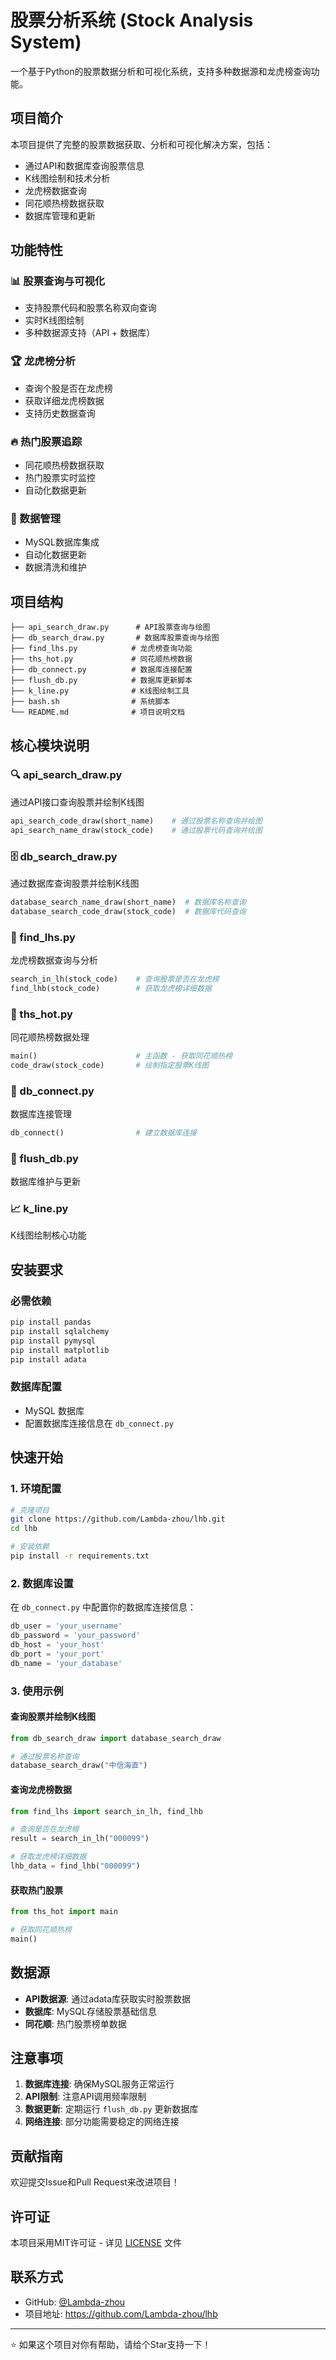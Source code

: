 # 股票分析系统 (Stock Analysis System)

一个基于Python的股票数据分析和可视化系统，支持多种数据源和龙虎榜查询功能。

## 项目简介

本项目提供了完整的股票数据获取、分析和可视化解决方案，包括：
- 通过API和数据库查询股票信息
- K线图绘制和技术分析
- 龙虎榜数据查询
- 同花顺热榜数据获取
- 数据库管理和更新

## 功能特性

### 📊 股票查询与可视化
- 支持股票代码和股票名称双向查询
- 实时K线图绘制
- 多种数据源支持（API + 数据库）

### 🏆 龙虎榜分析
- 查询个股是否在龙虎榜
- 获取详细龙虎榜数据
- 支持历史数据查询

### 🔥 热门股票追踪
- 同花顺热榜数据获取
- 热门股票实时监控
- 自动化数据更新

### 💾 数据管理
- MySQL数据库集成
- 自动化数据更新
- 数据清洗和维护

## 项目结构

```
├── api_search_draw.py      # API股票查询与绘图
├── db_search_draw.py       # 数据库股票查询与绘图
├── find_lhs.py            # 龙虎榜查询功能
├── ths_hot.py             # 同花顺热榜数据
├── db_connect.py          # 数据库连接配置
├── flush_db.py            # 数据库更新脚本
├── k_line.py              # K线图绘制工具
├── bash.sh                # 系统脚本
└── README.md              # 项目说明文档
```

## 核心模块说明

### 🔍 api_search_draw.py
通过API接口查询股票并绘制K线图
```python
api_search_code_draw(short_name)    # 通过股票名称查询并绘图
api_search_name_draw(stock_code)    # 通过股票代码查询并绘图
```

### 🗄️ db_search_draw.py
通过数据库查询股票并绘制K线图
```python
database_search_name_draw(short_name)  # 数据库名称查询
database_search_code_draw(stock_code)  # 数据库代码查询
```

### 🎯 find_lhs.py
龙虎榜数据查询与分析
```python
search_in_lh(stock_code)    # 查询股票是否在龙虎榜
find_lhb(stock_code)        # 获取龙虎榜详细数据
```

### 🌟 ths_hot.py
同花顺热榜数据处理
```python
main()                      # 主函数 - 获取同花顺热榜
code_draw(stock_code)       # 绘制指定股票K线图
```

### 🔗 db_connect.py
数据库连接管理
```python
db_connect()                # 建立数据库连接
```

### 🔄 flush_db.py
数据库维护与更新

### 📈 k_line.py
K线图绘制核心功能

## 安装要求

### 必需依赖
```bash
pip install pandas
pip install sqlalchemy
pip install pymysql
pip install matplotlib
pip install adata
```

### 数据库配置
- MySQL 数据库
- 配置数据库连接信息在 `db_connect.py`

## 快速开始

### 1. 环境配置
```bash
# 克隆项目
git clone https://github.com/Lambda-zhou/lhb.git
cd lhb

# 安装依赖
pip install -r requirements.txt
```

### 2. 数据库设置
在 `db_connect.py` 中配置你的数据库连接信息：
```python
db_user = 'your_username'
db_password = 'your_password'
db_host = 'your_host'
db_port = 'your_port'
db_name = 'your_database'
```

### 3. 使用示例

#### 查询股票并绘制K线图
```python
from db_search_draw import database_search_draw

# 通过股票名称查询
database_search_draw("中信海直")
```

#### 查询龙虎榜数据
```python
from find_lhs import search_in_lh, find_lhb

# 查询是否在龙虎榜
result = search_in_lh("000099")

# 获取龙虎榜详细数据
lhb_data = find_lhb("000099")
```

#### 获取热门股票
```python
from ths_hot import main

# 获取同花顺热榜
main()
```

## 数据源

- **API数据源**: 通过adata库获取实时股票数据
- **数据库**: MySQL存储股票基础信息
- **同花顺**: 热门股票榜单数据

## 注意事项

1. **数据库连接**: 确保MySQL服务正常运行
2. **API限制**: 注意API调用频率限制
3. **数据更新**: 定期运行 `flush_db.py` 更新数据库
4. **网络连接**: 部分功能需要稳定的网络连接

## 贡献指南

欢迎提交Issue和Pull Request来改进项目！

## 许可证

本项目采用MIT许可证 - 详见 [LICENSE](LICENSE) 文件

## 联系方式

- GitHub: [@Lambda-zhou](https://github.com/Lambda-zhou)
- 项目地址: https://github.com/Lambda-zhou/lhb

---

⭐ 如果这个项目对你有帮助，请给个Star支持一下！
